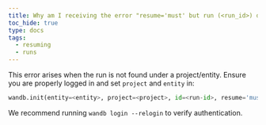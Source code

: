 ```yaml
---
title: Why am I receiving the error "resume='must' but run (<run_id>) doesn't exist"?
toc_hide: true
type: docs
tags:
  - resuming
  - runs
---
```


This error arises when the run is not found under a project/entity. Ensure you are properly logged in and set `project` and `entity` in:

```python
wandb.init(entity=<entity>, project=<project>, id=<run-id>, resume='must')
```

We recommend running `wandb login --relogin` to verify authentication.